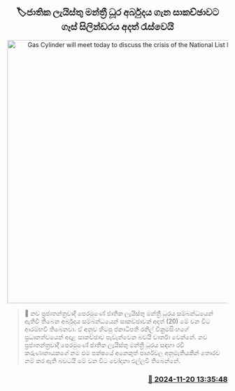 <p align='center'><b><h2 align='center' title='Gas Cylinder will meet today to discuss the crisis of the National List MP tenure'>🏷ජාතික ලැයිස්තු මන්ත්‍රී ධූර අර්බුදය ගැන සාකච්ඡාවට ගෑස් සිලින්ඩරය අදත් රැස්වෙයි</h2></b></p>
<p align='center'><img src='https://helakuru.sgp1.cdn.digitaloceanspaces.com/esana/images/lib/gas-new-thumb.jpg' width='600' alt='Gas Cylinder will meet today to discuss the crisis of the National List MP tenure'></p>

>📝 නව ප්‍රජාතන්ත්‍රවාදී පෙරමුණේ ජාතික ලැයිස්තු මන්ත්‍රී ධූරය සම්බන්ධයෙන් ඇතිවී තිබෙන අර්බුදය සම්බන්ධයෙන් සාකච්ඡාවක් අදත් (20) මේ වන විට ආරම්භවී තිබෙනවා.
ඒ අනුව හිටපු ජනාධිපති රනිල් වික්‍රමසිංහගේ ප්‍රධානත්වයෙන් අදාළ සාකච්ඡාව පැවැත්වෙන බවයි වාර්තා වෙන්නේ.
නව ප්‍රජාතන්ත්‍රවාදී පෙරමුණේ ජාතික ලැයිස්තු මන්ත්‍රී ධූරය සඳහා රවී කරුණානායකගේ නම එම පක්ෂයේ අනෙකුත් පාර්ශවල අනුමැතියකින් තොරව නම් කර ඇති බවටයි මේ වන විට චෝදනා එල්ලවී තිබෙන්නේ.


<h3 align='right'><a href='https://www.helakuru.lk/esana/p/105279/'>📅 2024-11-20 13:35:48</a></h3>
